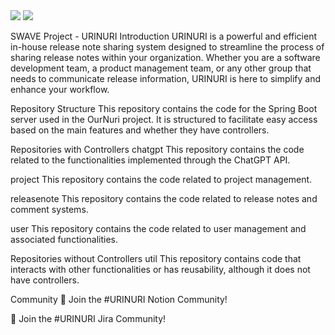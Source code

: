 <div align="center>
 
 <img src="https://img.shields.io/badge/MySQL-4479A1?style=flat&logo=MySQL&logoColor=white"/>
 
 <img src="https://img.shields.io/badge/Redis-DC382D?style=flat&logo=Redis&logoColor=white"/>

 
 <img src="https://img.shields.io/badge/Spring-6DB33F?style=flat&logo=Spring&logoColor=white"/>
 
</div>


SWAVE Project - URINURI
Introduction
URINURI is a powerful and efficient in-house release note sharing system designed to streamline the process of sharing release notes within your organization. Whether you are a software development team, a product management team, or any other group that needs to communicate release information, URINURI is here to simplify and enhance your workflow.

Repository Structure
This repository contains the code for the Spring Boot server used in the OurNuri project. It is structured to facilitate easy access based on the main features and whether they have controllers.

Repositories with Controllers
chatgpt
This repository contains the code related to the functionalities implemented through the ChatGPT API.

project
This repository contains the code related to project management.

releasenote
This repository contains the code related to release notes and comment systems.

user
This repository contains the code related to user management and associated functionalities.

Repositories without Controllers
util
This repository contains code that interacts with other functionalities or has reusability, although it does not have controllers.

Community
💬 Join the #URINURI Notion Community!

💬 Join the #URINURI Jira Community!
